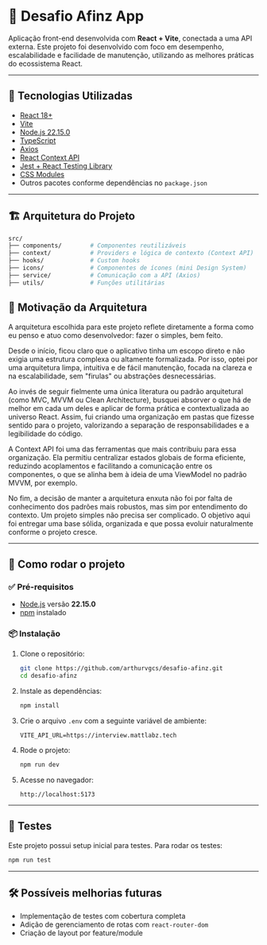 # 🧠 Desafio Afinz App

Aplicação front-end desenvolvida com **React + Vite**, conectada a uma API externa. Este projeto foi desenvolvido com foco em desempenho, escalabilidade e facilidade de manutenção, utilizando as melhores práticas do ecossistema React.

---

## 🚀 Tecnologias Utilizadas

- [React 18+](https://reactjs.org/)
- [Vite](https://vitejs.dev/)
- [Node.js 22.15.0](https://nodejs.org/en/)
- [TypeScript](https://www.typescriptlang.org/)
- [Axios](https://axios-http.com/)
- [React Context API](https://reactjs.org/docs/context.html)
- [Jest + React Testing Library](https://testing-library.com/)
- [CSS Modules](https://github.com/css-modules/css-modules)
- Outros pacotes conforme dependências no `package.json`

---

## 🏗️ Arquitetura do Projeto

```bash
src/
├── components/        # Componentes reutilizáveis
├── context/           # Providers e lógica de contexto (Context API)
├── hooks/             # Custom hooks
├── icons/             # Componentes de ícones (mini Design System)
├── service/           # Comunicação com a API (Axios)
├── utils/             # Funções utilitárias
```

## 🔎 Motivação da Arquitetura

A arquitetura escolhida para este projeto reflete diretamente a forma como eu penso e atuo como desenvolvedor: fazer o simples, bem feito.

Desde o início, ficou claro que o aplicativo tinha um escopo direto e não exigia uma estrutura complexa ou altamente formalizada. Por isso, optei por uma arquitetura limpa, intuitiva e de fácil manutenção, focada na clareza e na escalabilidade, sem "firulas" ou abstrações desnecessárias.

Ao invés de seguir fielmente uma única literatura ou padrão arquitetural (como MVC, MVVM ou Clean Architecture), busquei absorver o que há de melhor em cada um deles e aplicar de forma prática e contextualizada ao universo React. Assim, fui criando uma organização em pastas que fizesse sentido para o projeto, valorizando a separação de responsabilidades e a legibilidade do código.

A Context API foi uma das ferramentas que mais contribuiu para essa organização. Ela permitiu centralizar estados globais de forma eficiente, reduzindo acoplamentos e facilitando a comunicação entre os componentes, o que se alinha bem à ideia de uma ViewModel no padrão MVVM, por exemplo.

No fim, a decisão de manter a arquitetura enxuta não foi por falta de conhecimento dos padrões mais robustos, mas sim por entendimento do contexto. Um projeto simples não precisa ser complicado. O objetivo aqui foi entregar uma base sólida, organizada e que possa evoluir naturalmente conforme o projeto cresce.

---

## 🚀 Como rodar o projeto

### ✅ Pré-requisitos

* [Node.js](https://nodejs.org/) versão **22.15.0**
* [npm](https://www.npmjs.com/) instalado

### 📦 Instalação

1. Clone o repositório:

   ```bash
   git clone https://github.com/arthurvgcs/desafio-afinz.git
   cd desafio-afinz
   ```

2. Instale as dependências:

   ```bash
   npm install
   ```

3. Crie o arquivo `.env` com a seguinte variável de ambiente:

   ```env
   VITE_API_URL=https://interview.mattlabz.tech
   ```

4. Rode o projeto:

   ```bash
   npm run dev
   ```

5. Acesse no navegador:

   ```
   http://localhost:5173
   ```

---

## 🧪 Testes

Este projeto possui setup inicial para testes. Para rodar os testes:

```bash
npm run test
```
---

## 🛠️ Possíveis melhorias futuras

* Implementação de testes com cobertura completa
* Adição de gerenciamento de rotas com `react-router-dom`
* Criação de layout por feature/module
